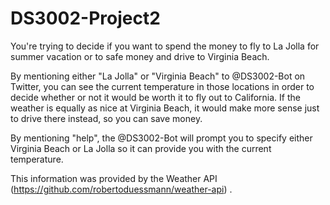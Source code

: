 # DS3002-Project2
You're trying to decide if you want to spend the money to fly to La Jolla for summer vacation or to safe money and drive to Virginia Beach. 

By mentioning either "La Jolla" or "Virginia Beach" to @DS3002-Bot on Twitter, you can see the current temperature in those locations in order to decide whether or not it would be worth it to fly out to California. If the weather is equally as nice at Virginia Beach, it would make more sense just to drive there instead, so you can save money. 

By mentioning "help", the @DS3002-Bot will prompt you to specify either Virginia Beach or La Jolla so it can provide you with the current temperature.

This information was provided by the Weather API (https://github.com/robertoduessmann/weather-api) .
